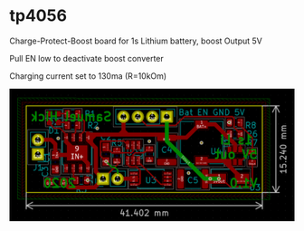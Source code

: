 # tp4056
Charge-Protect-Boost board for 1s Lithium battery, boost Output 5V

Pull EN low to deactivate boost converter

Charging current set to 130ma (R=10kOm)

![Preview](https://github.com/samuel2711/tp4056/blob/master/PCB.png)

